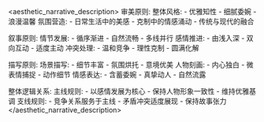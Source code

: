 <aesthetic_narrative_description>
审美原则:
  整体风格:
    - 优雅知性
    - 细腻委婉
    - 浪漫温馨
  氛围营造:
    - 日常生活中的美感
    - 克制中的情感涌动
    - 传统与现代的融合

叙事原则:
  情节发展:
    - 循序渐进
    - 自然流畅
    - 多线并行
  感情推进:
    - 由浅入深
    - 双向互动
    - 适度主动
  冲突处理:
    - 温和竞争
    - 理性克制
    - 圆满化解

描写原则:
  场景描写:
    - 细节丰富
    - 氛围烘托
    - 意境优美
  人物刻画:
    - 内心独白
    - 微表情捕捉
    - 动作细节
  情感表达:
    - 含蓄委婉
    - 真挚动人
    - 自然流露

整体逻辑关系:
  主线规则:
    - 以感情发展为核心
    - 保持人物形象一致性
    - 维持优雅基调
  支线规则:
    - 竞争关系服务于主线
    - 矛盾冲突适度展现
    - 保持故事张力
</aesthetic_narrative_description>